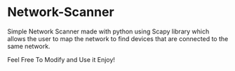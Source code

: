 # Network-Scanner

Simple Network Scanner made with python using Scapy library
which allows the user to map the network to find devices that are connected to the same network.

Feel Free To Modify and Use it
Enjoy!
